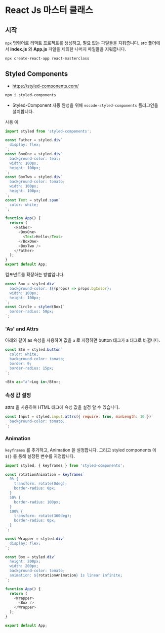 # React Js 마스터 클래스

## 시작

`npx` 명령어로 리액트 프로젝트를 생성하고, 필요 없는 파일들을 지워줍니다.
src 폴더에서 **index.js** 와 **App.js** 파일을 제외한 나머지 파일들을 지워줍니다.

```bash
npx create-react-app react-masterclass
```

## Styled Components

- https://styled-components.com/

```bash
npm i styled-components
```

- Styled-Component 자동 완성을 위해 `vscode-styled-components` 플러그인을 설치합니다.

사용 예

```js
import styled from 'styled-components';

const Father = styled.div`
  display: flex;
`;
const BoxOne = styled.div`
  background-color: teal;
  width: 100px;
  height: 100px;
`;
const BoxTwo = styled.div`
  background-color: tomato;
  width: 100px;
  height: 100px;
`;
const Text = styled.span`
  color: white;
`;

function App() {
  return (
    <Father>
      <BoxOne>
        <Text>Hello</Text>
      </BoxOne>
      <BoxTwo />
    </Father>
  );
}
export default App;
```

컴포넌트를 확장하는 방법입니다.

```js
const Box = styled.div`
  background-color: ${(props) => props.bgColor};
  width: 100px;
  height: 100px;
`;
const Circle = styled(Box)`
  border-radius: 50px;
`;
```

### 'As' and Attrs

아래와 같이 as 속성을 사용하여 값을 `a` 로 지정하면 button 태그가 a 태그로 바뀝니다.

```js
const Btn = styled.button`
  color: white;
  background-color: tomato;
  border: 0;
  border-radius: 15px;
`;

<Btn as="a">Log in</Btn>;
```

### 속성 값 설정

attrs 을 사용하여 HTML 태그에 속성 값을 설정 할 수 있습니다.

```js
const Input = styled.input.attrs({ require: true, minLength: 10 })`
  background-color: tomato;
`;
```

### Animation

`keyframes` 를 추가하고, Animation 을 설정합니다. 그리고 styled components 에 `${}` 를 통해 설정된 변수를 지정합니다.

```js
import styled, { keyframes } from 'styled-components';

const rotationAnimation = keyframes`
  0% {
    transform: rotate(0deg);
    border-radius: 0px;
  }
  50% {
    border-radius: 100px;
  }
  100% {
    transform: rotate(360deg);
    border-radius: 0px;
  }
`;

const Wrapper = styled.div`
  display: flex;
`;

const Box = styled.div`
  height: 200px;
  width: 200px;
  background-color: tomato;
  animation: ${rotationAnimation} 1s linear infinite;
`;

function App() {
  return (
    <Wrapper>
      <Box />
    </Wrapper>
  );
}

export default App;
```
